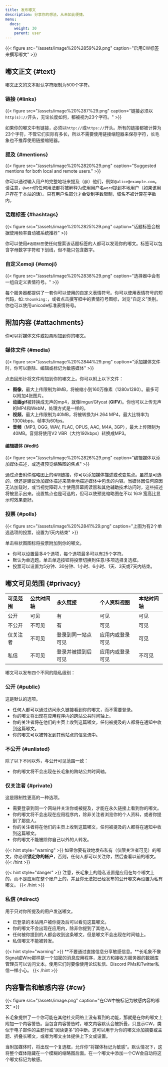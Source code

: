 ```yaml
---
title: 发布嘟文
description: 分享你的想法，从未如此便捷。
menu:
  docs:
    weight: 30
    parent: user
---
```


{{< figure src="/assets/image%20%2859%29.png" caption="启用CW标签来撰写嘟文" >}}

## 嘟文正文 {#text}

嘟文正文的文本默认字符限制为500个字符。

### 链接 {#links}

{{< figure src="/assets/image%20%287%29.png" caption="链接必须以`http(s)://`开头，无论长度如何，都被视为23个字符。" >}}

如果你的嘟文中有链接，必须以`http://`或`https://`开头。所有的链接都被计算为23个字符，不管它们实际有多长，所以不需要使用链接缩短器来保存字符，长毛象也不推荐使用链接缩短器。

### 提及 {#mentions}

{{< figure src="/assets/image%20%2820%29.png" caption="Suggested mentions for both local and remote users." >}}

你可以通过输入用户的完整地址来提及（@）他们，例如`@alice@example.com`。请注意，`@word`的任何用法都将被解释为使用用户名`word`提到本地用户（如果该用户存在于本站的话）。只有用户名部分才会受到字数限制，域名不被计算在字数内。

### 话题标签 {#hashtags}

{{< figure src="/assets/image%20%2825%29.png" caption="话题标签会根据使用频率自动被系统推荐" >}}

你可以使用`#话题标签`使任何搜索该话题标签的人都可以发现你的嘟文。标签可以包含字母数字字符和下划线，但不能只包含数字。

### 自定义emoji {#emoji}

{{< figure src="/assets/image%20%2838%29.png" caption="选择器中会有一组自定义表情符号。" >}}

每个服务器都提供了一套你可以使用的自定义表情符号。你可以使用表情符号的短代码，如`:thounking:`，或者点击撰写框中的表情符号图标，浏览“自定义”类别。你也可以使用unicode标准表情符号。

## 附加内容 {#attachments}

你可以将媒体文件或投票附加到你的嘟文。

### 媒体文件 {#media}

{{< figure src="/assets/image%20%2844%29.png" caption="添加媒体文件时，你可以删除、编辑或标记为敏感媒体" >}}

点击回形针将文件附加到你的嘟文上。你可以附上以下文件：

* **图像**，最大上传限制为8MB，将被缩小到160万像素（1280x1280）。最多可以附加4张图片。
* **动画gif**被转换成无声的mp4，就像Imgur/Gfycat (**GIFV**)。你也可以上传无声的MP4和WebM，处理方式是一样的。
* **视频**，最大上传限制为40MB，将被转换为H.264 MP4，最大比特率为1300kbps，帧率为60fps。
* **音频**（MP3, OGG, WAV, FLAC, OPUS, AAC, M4A, 3GP），最大上传限制为40MB。音频将使用V2 VBR（大约192kbps）转换成MP3。

#### 编辑媒体 {#edit}

{{< figure src="/assets/image%20%2826%29.png" caption="编辑媒体以添加媒体描述，或选择预览缩略图的焦点" >}}

通过点击附件缩略图上的`编辑`链接，你可以添加媒体描述或改变焦点。虽然是可选的，但还是建议添加媒体描述来简单地描述媒体中包含的内容。当媒体因任何原因无法加载时，或当视觉障碍人士使用屏幕阅读器和其他辅助技术访问时，这些描述将被显示出来。设置焦点也是可选的，但可以使预览缩略图在不以 16:9 宽高比显示时效果更好。

### 投票 {#polls}

{{< figure src="/assets/image%20%2841%29.png" caption="上图为有2个单选选项的投票，设置为1天内结束" >}}

单击柱状图图标将投票附加到你的嘟文。

* 你可以设置最多4个选项，每个选项最多可以有25个字符。
* 默认为单选题。单击单选按钮将投票切换到任意/多项选择复选框。
* 投票可以设置为5分钟、30分钟、1小时、6小时、1天、3天或7天内结束。

## 嘟文可见范围 {#privacy}

| 可见范围 | 公共时间轴 | 永久链接 | 个人资料视图 | 本站时间轴 |
| :--- | :--- | :--- | :--- | :--- |
| 公开 | 可见 | 有 | 可见 | 可见 |
| 不公开 | 不可见 | 有 | 可见 | 可见 |
| 仅关注者 | 不可见 | 登录到同一站点可见 | 应用内或登录可见 | 可见 |
| 私信 | 不可见 | 登录并被提到后可见 | 应用内或登录可见 | 不可见 |

嘟文可以发布四个不同的隐私级别：

### 公开 {#public}

这是默认的选项。

* 任何人都可以通过访问永久链接看到你的嘟文，而不需要登录。
* 你的嘟文将出现在应用程序内的跨站公共时间轴上。
* 你的关注者将在他们的主页上收到这篇嘟文，任何被提及的人都将在通知中收到这篇嘟文。
* 你的嘟文可以被转发到其他站点的信息流中。

### 不公开 {#unlisted}

除了以下不同以外，与公开可见范围一致：

* 你的嘟文将不会出现在长毛象的跨站公共时间轴。

### 仅关注者 {#private}

这是限制性更高的一种选项。

* 需要登录到同一个网站并关注你或被提及，才能在永久链接上看到你的嘟文。
* 你的嘟文将不会出现在应用程序内，除非关注者浏览你的个人资料，或者你提到了那些人。
* 你的关注者将在他们的主页上收到这篇嘟文，任何被提及的人都将在通知中收到这篇嘟文。
* 你的嘟文不能被除你自己以外的人转发。

{{< hint style="warning" >}}
如果你要有效地发布私有（仅限关注者可见）的嘟文，你必须**锁定你的帐户**，否则，任何人都可以关注你，然后查看以前的嘟文。
{{< /hint >}}

{{< hint style="danger" >}}
注意，长毛象上的隐私设置是应用在每个嘟文上的，而不是应用在整个账户上的，并且你无法把已经发布的公开嘟文再设置为私有嘟文。
{{< /hint >}}

### 私信 {#direct}

用于只对你所提及的用户发送嘟文。

* 已登录的本站用户被你提及后可以看见这篇嘟文。
* 你的嘟文不会出现在应用内，除非你提到了其他人。
* 任何被你提到的人都会收到这条嘟文，但是嘟文不会出现在时间轴上。
* 私信嘟文不能被转发。

{{< hint style="warning" >}}
**不要通过直接信息分享敏感信息。**长毛象不像Signal或Wire那样是一个加密的消息应用程序，发送方和接收方服务器的数据库管理员可以访问文本。使用它们时要像使用论坛私信、Discord PMs和Twitter私信一样小心。
{{< /hint >}}

## 内容警告和敏感内容 {#cw}

{{< figure src="/assets/image.png" caption="在CW中被标记为敏感内容的嘟文" >}}

长毛象提供了一个你可能在其他社交网络上没有看到的功能，那就是在你的嘟文上附加一个内容警告。当包含内容警告时，嘟文内容默认会被折叠，只显示CW，类似于电子邮件的主题行或“阅读更多”的中断。这可以用于为你的嘟文添加摘要或主题、折叠长嘟文，或者为嘟文主体提供上下文或设置。

当附加媒体时，将出现一个复选框，允许你“将媒体标记为敏感”。默认情况下，这将整个媒体隐藏在一个模糊的缩略图后面。在一个嘟文中添加一个CW会自动将这个嘟文标记为敏感。

